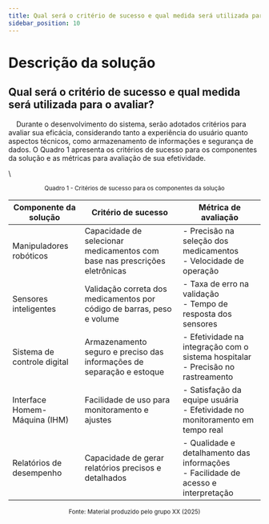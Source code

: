 ```yaml
---
title: Qual será o critério de sucesso e qual medida será utilizada para o avaliar
sidebar_position: 10
---
```


# Descrição da solução

## Qual será o critério de sucesso e qual medida será utilizada para o avaliar?

&nbsp;&nbsp;&nbsp;&nbsp;Durante o desenvolvimento do sistema, serão adotados critérios para avaliar sua eficácia, considerando tanto a experiência do usuário quanto aspectos técnicos, como armazenamento de informações e segurança de dados. O Quadro 1 apresenta os critérios de sucesso para os componentes da solução e as métricas para avaliação de sua efetividade.

  \\
<div align="center">
<sup>Quadro 1 - Critérios de sucesso para os componentes da solução</sup>

| Componente da solução         | Critério de sucesso                                                              | Métrica de avaliação                                                                 |
|-------------------------------------|-------------------------------------------------------------------------------------|------------------------------------------------------------------------------------------------|
| Manipuladores robóticos             | Capacidade de selecionar medicamentos com base nas prescrições eletrônicas        | - Precisão na seleção dos medicamentos<br>- Velocidade de operação                     |
| Sensores inteligentes               | Validação correta dos medicamentos por código de barras, peso e volume            | - Taxa de erro na validação<br>- Tempo de resposta dos sensores                          |
| Sistema de controle digital         | Armazenamento seguro e preciso das informações de separação e estoque             | - Efetividade na integração com o sistema hospitalar<br>- Precisão no rastreamento         |
| Interface Homem-Máquina (IHM)      | Facilidade de uso para monitoramento e ajustes                                      | - Satisfação da equipe usuária<br>- Efetividade no monitoramento em tempo real             |
| Relatórios de desempenho           | Capacidade de gerar relatórios precisos e detalhados                               | - Qualidade e detalhamento das informações<br>- Facilidade de acesso e interpretação       |

<sup>Fonte: Material produzido pelo grupo XX (2025)</sup>
</div>


